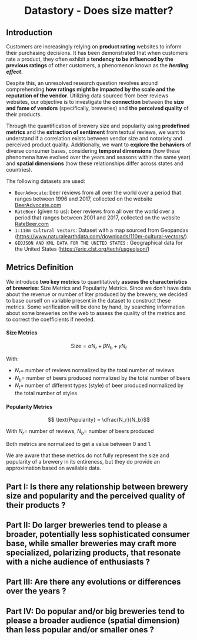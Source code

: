 <div id="top"></div>

<br />
<div align="center">
<h1 align="center">Datastory - Does size matter?</h1>
</div>

## Introduction
Customers are increasingly relying on **product rating** websites to inform their purchasing decisions. It has been demonstrated that when customers rate a product, they often exhibit a **tendency to be influenced by the previous ratings** of other customers, a phenomenon known as the **_herding effect_**.

Despite this, an unresolved research question revolves around comprehending **how ratings might be impacted by the scale and the reputation of the vendor**. Utilizing data sourced from beer reviews websites, our objective is to investigate the **connection** between the **size and fame of vendors** (specifically, breweries) and **the perceived quality** of their products.

Through the quantification of brewery size and popularity using **predefined metrics** and the **extraction of sentiment** from textual reviews, we want to understand if a correlation exists between vendor size and notoriety and perceived product quality. Additionally, we want to **explore the behaviors** of diverse consumer bases, considering **temporal dimensions** (how these phenomena have evolved over the years and seasons within the same year) and **spatial dimensions** (how these relationships differ across states and countries).

The following datasets are used:
- `BeerAdvocate`: beer reviews from all over the world over a period that ranges between 1996 and 2017, collected on the website [BeerAdvocate.com](https://www.beeradvocate.com/)
- `RateBeer` (given to us): beer reviews from all over the world over a period that ranges between 2001 and 2017, collected on the website [RateBeer.com](https://www.ratebeer.com/ratebeerbest/)
- `1:110m Cultural Vectors`: Dataset with a map sourced from Geopandas (https://www.naturalearthdata.com/downloads/110m-cultural-vectors/).
- `GEOJSON AND KML DATA FOR THE UNITED STATES` : Geographical data for the United States (https://eric.clst.org/tech/usgeojson/)

## Metrics Definition
We introduce **two key metrics** to quantitatively **assess the characteristics of breweries**: Size Metrics and Popularity Metrics. Since we don't have data about the revenue or number of liter produced by the brewery, we decided to base ourself on variable present in the dataset to construct these metrics. Some verification will be done by hand, by searching information about some breweries on the web to assess the quality of the metrics and to correct the coefficients if needed.

####  **Size Metrics**

$$ \text{Size} = \alpha N_r + \beta N_b + \gamma N_t$$

With:
- $N_r =$ number of reviews normalized by the total number of reviews
- $N_b =$ number of beers produced normalized by the total number of beers
- $N_t =$ number of different types (style) of beer produced normalized by the total number of styles

#### **Popularity Metrics**
$$ \text{Popularity} = \dfrac{N_r}{N_b}$$

With $N_r =$ number of reviews, $N_b =$ number of beers produced


Both metrics are normalized to get a value between 0 and 1.

We are aware that these metrics do not fully represent the size and popularity of a brewery in its entireness, but they do provide an approximation based on available data.


## Part I: Is there any relationship between brewery size and popularity and the perceived quality of their products ?

## Part II: Do larger breweries tend to please a broader, potentially less sophisticated consumer base, while smaller breweries may craft more specialized, polarizing products, that resonate with a niche audience of enthusiasts ?

## Part III: Are there any evolutions or differences over the years ?

## Part IV: Do popular and/or big breweries tend to please a broader audience (spatial dimension) than less popular and/or smaller ones ?
